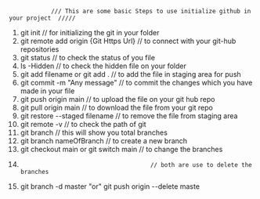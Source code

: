                 /// This are some basic Steps to use initialize github in your project  /////

1. git init                                  // for initializing the git in your folder
2. git remote add origin {Git Https Url}     // to connect with your git-hub repositories
3. git status                                // to check the status of you file
4. ls -Hidden                                // to check the hidden file on your folder
5. git add filename    or git add .          // to add the file in staging area for push
6. git commit -m "Any message"               // to commit the changes which you have made in your file
7. git push origin main                      // to upload the file on your git hub repo
8. git pull origin main                      // to download the file from your git repo
9. git restore --staged filename             // to remove the file from staging area
10. git remote -v                            // to check the path of git 
11. git branch                               // this will show you total branches
12. git branch nameOfBranch                  // to create a new branch
13. git checkout main   or   git switch main // to change the branches
14.                                          // both are use to delete the branches
15. git branch -d master  "or"   git push origin --delete maste